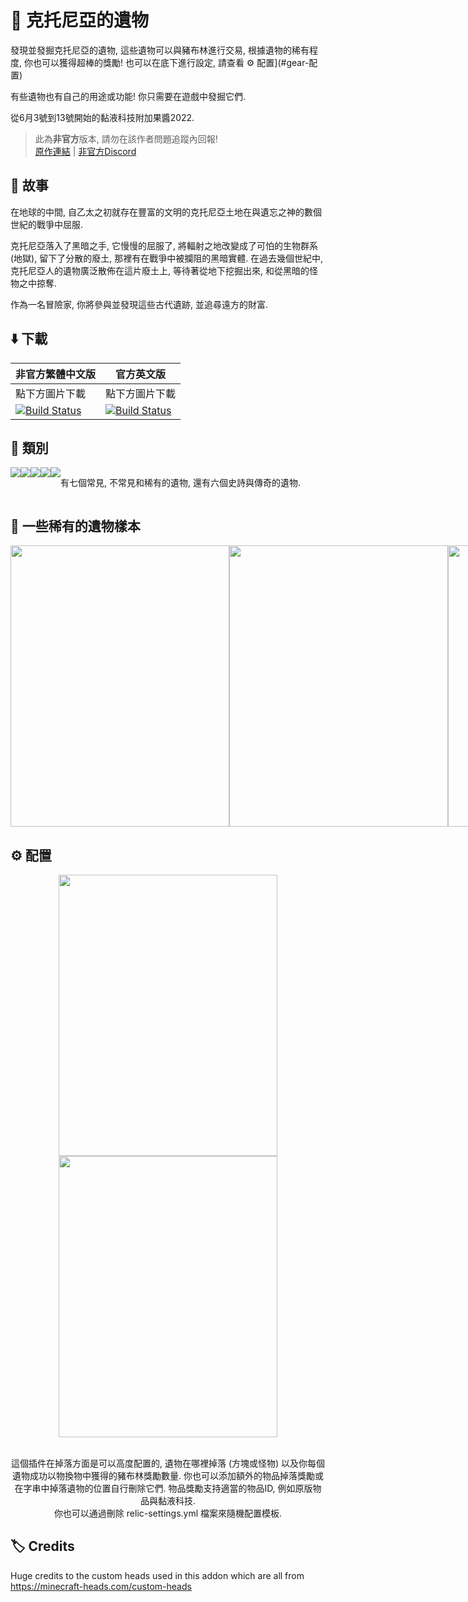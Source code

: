 # :european_castle: 克托尼亞的遺物
發現並發掘克托尼亞的遺物, 這些遺物可以與豬布林進行交易, 根據遺物的稀有程度, 你也可以獲得超棒的獎勵! 也可以在底下進行設定, 請查看 :gear: 配置](#gear-配置)

有些遺物也有自己的用途或功能! 你只需要在遊戲中發掘它們.

從6月3號到13號開始的黏液科技附加果醬2022.

> 此為**非官方**版本, 請勿在該作者問題追蹤內回報! <br>
> [原作連結](https://github.com/FN-FAL113/RelicsOfCthonia) | [非官方Discord](https://discord.gg/GF4CwjFXT9)

## :sparkler: 故事
在地球的中間, 自乙太之初就存在豐富的文明的克托尼亞土地在與遺忘之神的數個世紀的戰爭中屈服.

克托尼亞落入了黑暗之手, 它慢慢的屈服了, 將輻射之地改變成了可怕的生物群系 (地獄), 留下了分散的廢土, 那裡有在戰爭中被攔阻的黑暗實體. 在過去幾個世紀中, 克托尼亞人的遺物廣泛散佈在這片廢土上, 等待著從地下挖掘出來, 和從黑暗的怪物之中掠奪.

作為一名冒險家, 你將參與並發現這些古代遺跡, 並追尋遠方的財富.

## :arrow_down: 下載
| 非官方繁體中文版 | 官方英文版 |
| -------- | -------- |
| 點下方圖片下載 | 點下方圖片下載 |
| [![Build Status](https://xmikux.github.io/builds/SlimeTraditionalTranslation/RelicsOfCthonia/main/badge.svg)](https://xmikux.github.io/builds/SlimeTraditionalTranslation/RelicsOfCthonia/main) | [![Build Status](https://thebusybiscuit.github.io/builds/FN-FAL113/RelicsOfCthonia/main/badge.svg)](https://thebusybiscuit.github.io/builds/FN-FAL113/RelicsOfCthonia/main) |

## 💫 類別
<div align="center">
  <div style="display: flex;">
    <img src="https://user-images.githubusercontent.com/88238718/173013545-486b5a78-c571-4c15-996f-79d52df1b31c.png" style="vertical-align: top;">
    <img src="https://user-images.githubusercontent.com/88238718/173013559-d7cb01aa-48f9-413b-a0d7-499543892795.png" style="vertical-align: top;">
    <img src="https://user-images.githubusercontent.com/88238718/173013556-7d33196c-e1d8-4dd6-ab4b-92f1c0afdc44.png" style="vertical-align: top;">
    <img src="https://user-images.githubusercontent.com/88238718/173013550-77537837-420c-49c6-ae1a-5b6ce5479299.png" style="vertical-align: top;">
    <img src="https://user-images.githubusercontent.com/88238718/173013553-20129439-717b-42bb-b9c6-8dec00c2b7d4.png" style="vertical-align: top;">
    <br>
    <br>
    <p>有七個常見, 不常見和稀有的遺物, 還有六個史詩與傳奇的遺物.</p>
  </div> 
</div>

## :gem: 一些稀有的遺物樣本

<div align="center">
  <div style="display: flex;">
    <img src="https://user-images.githubusercontent.com/88238718/173015529-fd101d6b-2e82-4b6d-94f2-97a6249dae22.png" width="350" height="450" style="vertical-align: top;">
    <img src="https://user-images.githubusercontent.com/88238718/173015551-f29b539f-57ee-42fc-8da3-5d1b798b3164.png" width="350" height="450" style="vertical-align: top;">
    <img src="https://user-images.githubusercontent.com/88238718/173015548-c5003f1f-779b-4a55-acb1-394bb95f56d1.png" width="350" height="450" style="vertical-align: top;">
    <img src="https://user-images.githubusercontent.com/88238718/173015536-001e8435-d1d4-439c-a586-9644f40f2580.png" width="350" height="450" style="vertical-align: top;">
    <img src="https://user-images.githubusercontent.com/88238718/173015545-76ad48e3-263f-4450-83d3-776178a2b8f6.png" width="350" height="450" style="vertical-align: top;">
  </div> 
</div>

## :gear: 配置
<div align="center">
    <img src="https://user-images.githubusercontent.com/88238718/173017725-59cd0967-e558-4f87-91d8-5b8bf6ae4a72.png" width="350" height="450" style="vertical-align: top;">
  <img src="https://user-images.githubusercontent.com/88238718/173021026-ef43ff23-eee9-434c-a3d5-0e874bd32919.png" width="350" height="450" style="vertical-align: top;">
    <br>
    <br>
    <p>這個插件在掉落方面是可以高度配置的, 遺物在哪裡掉落 (方塊或怪物) 以及你每個遺物成功以物換物中獲得的豬布林獎勵數量. 你也可以添加額外的物品掉落獎勵或在字串中掉落遺物的位置自行刪除它們. 物品獎勵支持適當的物品ID, 例如原版物品與黏液科技. <br> 你也可以通過刪除 relic-settings.yml 檔案來隨機配置模板.</p>
</div>

## :label: Credits
Huge credits to the custom heads used in this addon which are all from https://minecraft-heads.com/custom-heads


